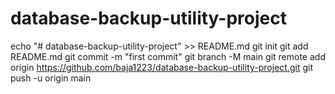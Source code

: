 # database-backup-utility-project
echo "# database-backup-utility-project" >> README.md
git init
git add README.md
git commit -m "first commit"
git branch -M main
git remote add origin https://github.com/baja1223/database-backup-utility-project.git
git push -u origin main
